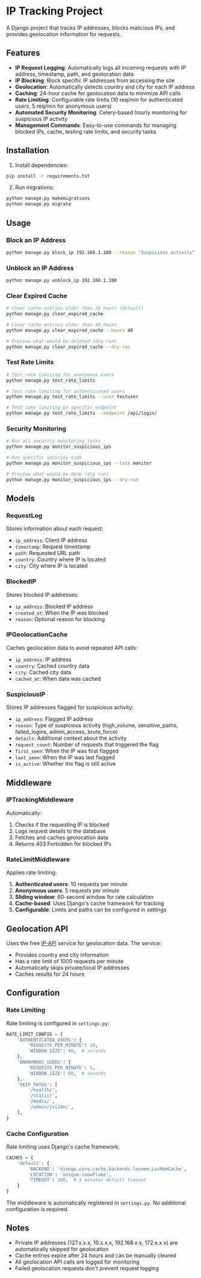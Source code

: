 # IP Tracking Project

A Django project that tracks IP addresses, blocks malicious IPs, and provides geolocation information for requests.

## Features

- **IP Request Logging**: Automatically logs all incoming requests with IP address, timestamp, path, and geolocation data
- **IP Blocking**: Block specific IP addresses from accessing the site
- **Geolocation**: Automatically detects country and city for each IP address
- **Caching**: 24-hour cache for geolocation data to minimize API calls
- **Rate Limiting**: Configurable rate limits (10 req/min for authenticated users, 5 req/min for anonymous users)
- **Automated Security Monitoring**: Celery-based hourly monitoring for suspicious IP activity
- **Management Commands**: Easy-to-use commands for managing blocked IPs, cache, testing rate limits, and security tasks

## Installation

1. Install dependencies:
```bash
pip install -r requirements.txt
```

2. Run migrations:
```bash
python manage.py makemigrations
python manage.py migrate
```

## Usage

### Block an IP Address
```bash
python manage.py block_ip 192.168.1.100 --reason "Suspicious activity"
```

### Unblock an IP Address
```bash
python manage.py unblock_ip 192.168.1.100
```

### Clear Expired Cache
```bash
# Clear cache entries older than 24 hours (default)
python manage.py clear_expired_cache

# Clear cache entries older than 48 hours
python manage.py clear_expired_cache --hours 48

# Preview what would be deleted (dry run)
python manage.py clear_expired_cache --dry-run
```

### Test Rate Limits
```bash
# Test rate limiting for anonymous users
python manage.py test_rate_limits

# Test rate limiting for authenticated users
python manage.py test_rate_limits --user testuser

# Test rate limiting on specific endpoint
python manage.py test_rate_limits --endpoint /api/login/
```

### Security Monitoring
```bash
# Run all security monitoring tasks
python manage.py monitor_suspicious_ips

# Run specific security task
python manage.py monitor_suspicious_ips --task monitor

# Preview what would be done (dry run)
python manage.py monitor_suspicious_ips --dry-run
```

## Models

### RequestLog
Stores information about each request:
- `ip_address`: Client IP address
- `timestamp`: Request timestamp
- `path`: Requested URL path
- `country`: Country where IP is located
- `city`: City where IP is located

### BlockedIP
Stores blocked IP addresses:
- `ip_address`: Blocked IP address
- `created_at`: When the IP was blocked
- `reason`: Optional reason for blocking

### IPGeolocationCache
Caches geolocation data to avoid repeated API calls:
- `ip_address`: IP address
- `country`: Cached country data
- `city`: Cached city data
- `cached_at`: When data was cached

### SuspiciousIP
Stores IP addresses flagged for suspicious activity:
- `ip_address`: Flagged IP address
- `reason`: Type of suspicious activity (high_volume, sensitive_paths, failed_logins, admin_access, brute_force)
- `details`: Additional context about the activity
- `request_count`: Number of requests that triggered the flag
- `first_seen`: When the IP was first flagged
- `last_seen`: When the IP was last flagged
- `is_active`: Whether the flag is still active

## Middleware

### IPTrackingMiddleware
Automatically:
1. Checks if the requesting IP is blocked
2. Logs request details to the database
3. Fetches and caches geolocation data
4. Returns 403 Forbidden for blocked IPs

### RateLimitMiddleware
Applies rate limiting:
1. **Authenticated users**: 10 requests per minute
2. **Anonymous users**: 5 requests per minute
3. **Sliding window**: 60-second window for rate calculation
4. **Cache-based**: Uses Django's cache framework for tracking
5. **Configurable**: Limits and paths can be configured in settings

## Geolocation API

Uses the free [IP-API](http://ip-api.com/) service for geolocation data. The service:
- Provides country and city information
- Has a rate limit of 1000 requests per minute
- Automatically skips private/local IP addresses
- Caches results for 24 hours

## Configuration

### Rate Limiting
Rate limiting is configured in `settings.py`:

```python
RATE_LIMIT_CONFIG = {
    'AUTHENTICATED_USERS': {
        'REQUESTS_PER_MINUTE': 10,
        'WINDOW_SIZE': 60,  # seconds
    },
    'ANONYMOUS_USERS': {
        'REQUESTS_PER_MINUTE': 5,
        'WINDOW_SIZE': 60,  # seconds
    },
    'SKIP_PATHS': [
        '/health/',
        '/static/',
        '/media/',
        '/admin/jsi18n/',
    ],
}
```

### Cache Configuration
Rate limiting uses Django's cache framework:

```python
CACHES = {
    'default': {
        'BACKEND': 'django.core.cache.backends.locmem.LocMemCache',
        'LOCATION': 'unique-snowflake',
        'TIMEOUT': 300,  # 5 minutes default timeout
    }
}
```

The middleware is automatically registered in `settings.py`. No additional configuration is required.

## Notes

- Private IP addresses (127.x.x.x, 10.x.x.x, 192.168.x.x, 172.x.x.x) are automatically skipped for geolocation
- Cache entries expire after 24 hours and can be manually cleared
- All geolocation API calls are logged for monitoring
- Failed geolocation requests don't prevent request logging
